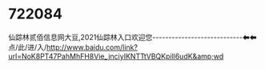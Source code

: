 # 722084
仙踪林贰佰信息网大豆,2021仙踪林入口欢迎您----------------------------⬅⬅点/此/进/入/http://www.baidu.com/link?url=NoK8PT47PahMhFH8Vie_jnciyIKNTTtVBQKpill6udK&amp;wd

